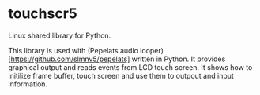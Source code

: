 # touchscr5

Linux shared library for Python.

This library is used with (Pepelats audio looper)[https://github.com/slmnv5/pepelats] written in Python. It provides graphical output and reads events from LCD touch screen.
It shows how to initilize frame buffer, touch screen and use them to outpout and input information.

